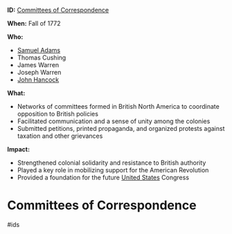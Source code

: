 **ID:** [Committees of Correspondence](./../committees-of-correspondence/)

**When:** Fall of 1772

**Who:**
* [Samuel Adams](./../samuel-adams/)
* Thomas Cushing
* James Warren
* Joseph Warren
* [John Hancock](./../john-hancock/)

**What:**
* Networks of committees formed in British North America to coordinate opposition to British policies
* Facilitated communication and a sense of unity among the colonies
* Submitted petitions, printed propaganda, and organized protests against taxation and other grievances

**Impact:**
* Strengthened colonial solidarity and resistance to British authority
* Played a key role in mobilizing support for the American Revolution
* Provided a foundation for the future [United States](./../united-states/) Congress
# Committees of Correspondence 
#ids